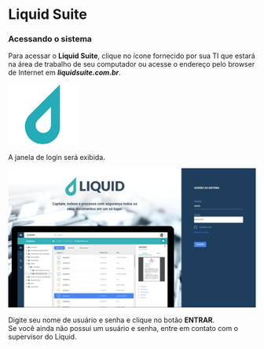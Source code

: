 # Liquid Suite 

### Acessando o sistema

Para acessar o **Liquid Suite**, clique no ícone fornecido por sua TI que estará na área de trabalho de seu computador ou acesse o endereço pelo browser de Internet em ***liquidsuite.com.br***.  
    
![](img/08.png)  
  
A janela de login será exibida.  
 
![](img/09.png)

Digite seu nome de usuário e senha e clique no botão **ENTRAR**.  
Se você ainda não possui um usuário e senha, entre em contato com o supervisor do Liquid.